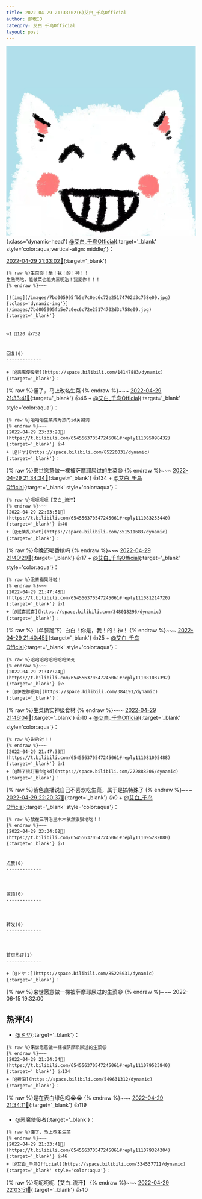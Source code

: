 ```yaml
---
title: 2022-04-29 21:33:02(6)艾白_千鸟Official
author: 御坂IO
category: 艾白_千鸟Official
layout: post
---
```


![img](/images/9ae8b9445fd0665cc014d9080156a45271be73c6.jpg){:class='dynamic-head'}
[@艾白_千鸟Official](https://space.bilibili.com/334537711/dynamic){:target='_blank' style='color:aqua;vertical-align: middle;'}：

[2022-04-29 21:33:02🔗](https://t.bilibili.com/654556370547245061){:target='_blank'}

~~~
{% raw %}生菜你！是！我！的！神！！
生熟两吃，能做菜也能夹三明治！我爱你！！！
{% endraw %}~~~

[![img](/images/7bd005995fb5e7c0ec6c72e25174702d3c758e09.jpg){:class='dynamic-img'}](/images/7bd005995fb5e7c0ec6c72e25174702d3c758e09.jpg){:target='_blank'}


↪️1 💬120 👍732


回复(6)
-------------

+ [@恶魔使役者](https://space.bilibili.com/14147883/dynamic){:target='_blank'}：
~~~
{% raw %}懂了，马上改名生菜
{% endraw %}~~~
[2022-04-29 21:33:41🔗](https://t.bilibili.com/654556370547245061#reply111079324304){:target='_blank'} 👍46
    + [@艾白_千鸟Official](https://space.bilibili.com/334537711/dynamic){:target='_blank' style='color:aqua'}：
~~~
{% raw %}哈哈哈生菜成为热门id关键词
{% endraw %}~~~
[2022-04-29 23:33:28🔗](https://t.bilibili.com/654556370547245061#reply111095098432){:target='_blank'} 👍4
+ [@ドヤ](https://space.bilibili.com/85226031/dynamic){:target='_blank'}：
~~~
{% raw %}来世愿意做一棵被萨摩耶尿过的生菜😄
{% endraw %}~~~
[2022-04-29 21:34:34🔗](https://t.bilibili.com/654556370547245061#reply111079523840){:target='_blank'} 👍134
    + [@艾白_千鸟Official](https://space.bilibili.com/334537711/dynamic){:target='_blank' style='color:aqua'}：
~~~
{% raw %}呃呃呃呃【艾白_流汗】
{% endraw %}~~~
[2022-04-29 22:03:51🔗](https://t.bilibili.com/654556370547245061#reply111083253440){:target='_blank'} 👍40
+ [@无情乱Dbot](https://space.bilibili.com/351511683/dynamic){:target='_blank'}：
~~~
{% raw %}今晚还喝香槟吗
{% endraw %}~~~
[2022-04-29 21:40:29🔗](https://t.bilibili.com/654556370547245061#reply111080218224){:target='_blank'} 👍17
    + [@艾白_千鸟Official](https://space.bilibili.com/334537711/dynamic){:target='_blank' style='color:aqua'}：
~~~
{% raw %}没青梅果汁啦！
{% endraw %}~~~
[2022-04-29 21:47:48🔗](https://t.bilibili.com/654556370547245061#reply111081214720){:target='_blank'} 👍1
+ [@贰喜贰喜](https://space.bilibili.com/348018296/dynamic){:target='_blank'}：
~~~
{% raw %}（单膝跪下）白白！你是，我！的！神！
{% endraw %}~~~
[2022-04-29 21:40:45🔗](https://t.bilibili.com/654556370547245061#reply111080230512){:target='_blank'} 👍25
    + [@艾白_千鸟Official](https://space.bilibili.com/334537711/dynamic){:target='_blank' style='color:aqua'}：
~~~
{% raw %}哈哈哈哈哈哈哈哈笑死
{% endraw %}~~~
[2022-04-29 21:47:24🔗](https://t.bilibili.com/654556370547245061#reply111081037392){:target='_blank'} 👍5
+ [@伊佐那银崎](https://space.bilibili.com/384191/dynamic){:target='_blank'}：
~~~
{% raw %}生菜确实神级食材
{% endraw %}~~~
[2022-04-29 21:46:04🔗](https://t.bilibili.com/654556370547245061#reply111080868992){:target='_blank'} 👍10
    + [@艾白_千鸟Official](https://space.bilibili.com/334537711/dynamic){:target='_blank' style='color:aqua'}：
~~~
{% raw %}说的对！！
{% endraw %}~~~
[2022-04-29 21:47:33🔗](https://t.bilibili.com/654556370547245061#reply111081095488){:target='_blank'} 👍1
+ [@醉了挑灯看剑gkd](https://space.bilibili.com/272888206/dynamic){:target='_blank'}：
~~~
{% raw %}紫色直播说自己不喜欢吃生菜，属于是搞特殊了
{% endraw %}~~~
[2022-04-29 22:20:37🔗](https://t.bilibili.com/654556370547245061#reply111085463328){:target='_blank'} 👍0
    + [@艾白_千鸟Official](https://space.bilibili.com/334537711/dynamic){:target='_blank' style='color:aqua'}：
~~~
{% raw %}放在三明治里木木依然狠狠地吃！！
{% endraw %}~~~
[2022-04-29 23:34:02🔗](https://t.bilibili.com/654556370547245061#reply111095282080){:target='_blank'} 👍1


点赞(0)
-------------



置顶(0)
-------------



转发(0)
-------------



首页热评(1)
-------------

+ [@ドヤ：](https://space.bilibili.com/85226031/dynamic){:target='_blank'}：
~~~
{% raw %}来世愿意做一棵被萨摩耶尿过的生菜😄
{% endraw %}~~~
2022-06-15 19:32:00


热评(4)
-------------

+ [@ドヤ](https://space.bilibili.com/85226031/dynamic){:target='_blank'}：
~~~
{% raw %}来世愿意做一棵被萨摩耶尿过的生菜😄
{% endraw %}~~~
[2022-04-29 21:34:34🔗](https://t.bilibili.com/654556370547245061#reply111079523840){:target='_blank'} 👍134
+ [@析汨](https://space.bilibili.com/549631312/dynamic){:target='_blank'}：
~~~
{% raw %}是在表白绿色吗😭😭
{% endraw %}~~~
[2022-04-29 21:34:11🔗](https://t.bilibili.com/654556370547245061#reply111079455824){:target='_blank'} 👍119
+ [@恶魔使役者](https://space.bilibili.com/14147883/dynamic){:target='_blank'}：
~~~
{% raw %}懂了，马上改名生菜
{% endraw %}~~~
[2022-04-29 21:33:41🔗](https://t.bilibili.com/654556370547245061#reply111079324304){:target='_blank'} 👍46
+ [@艾白_千鸟Official](https://space.bilibili.com/334537711/dynamic){:target='_blank' style='color:aqua'}：
~~~
{% raw %}呃呃呃呃【艾白_流汗】
{% endraw %}~~~
[2022-04-29 22:03:51🔗](https://t.bilibili.com/654556370547245061#reply111083253440){:target='_blank'} 👍40


